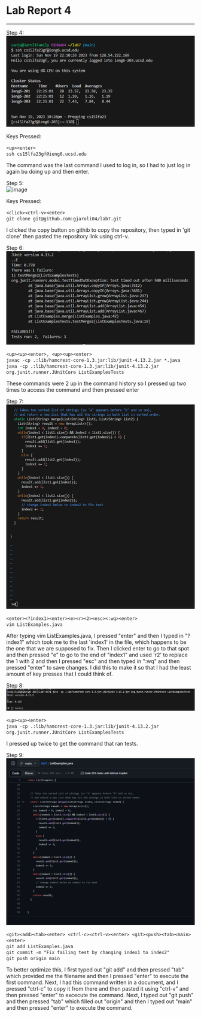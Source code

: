 # Lab Report 4
***

Step 4: <br>
![Image](step4.png)	

Keys Pressed:
```
<up><enter>
ssh cs15lfa23gf@ieng6.ucsd.edu 
```
The command was the last command I used to log in, so I had to just log in again bu doing up and then enter.

Step 5: <br>
![image](https://github.com/gjaroli04/cse15l-lab-reports/assets/146787965/024e946f-6434-43af-a588-61b6e1a1cc46)

Keys Pressed:
```
<click><ctrl-v><enter>
git clone git@github.com:gjaroli04/lab7.git
```

I clicked the copy button on githib to copy the repository, then typed in 'git clone' then pasted the repository link using ctrl-v.

Step 6: <br>
![Image](step6.png)	

```
<up><up><enter>, <up><up><enter> 
javac -cp .:lib/hamcrest-core-1.3.jar:lib/junit-4.13.2.jar *.java
java -cp .:lib/hamcrest-core-1.3.jar:lib/junit-4.13.2.jar org.junit.runner.JUnitCore ListExamplesTests 
```
These commands were 2 up in the command history so I pressed up two times to access the command and then pressed enter

Step 7: <br>
![Image](step7.png)	

```
<enter><?index1><enter><e><r><2><esc><:wq><enter>
vim ListExamples.java
```

After typing vim ListExamples.java, I pressed "enter" and then I typed in "?index1" which took me to the last 'index1' in the file, which happens to be the one that we are supposed to fix. Then I clicked enter to go to that spot and then pressed "e" to go to the end of "index1" and used 'r2' to replace the 1 with 2 and then I pressed "esc" and then typed in ":wq" and then pressed "enter" to save changes. I did this to make it so that I had the least amount of key presses that I could think of. 


Step 8: <br>
![Image](step8.png)	
```
<up><up><enter>
java -cp .:lib/hamcrest-core-1.3.jar:lib/junit-4.13.2.jar org.junit.runner.JUnitCore ListExamplesTests
```
I pressed up twice to get the command that ran tests.

Step 9: <br>
![Image](step9.png)	

```
<git><add><tab><enter> <ctrl-c><ctrl-v><enter> <git><push><tab><main><enter>
git add ListExamples.java
git commit -m "Fix failing test by changing index1 to index2"
git push origin main
```

To better optimize this, I first typed out "git add" and then pressed "tab" which provided me the filename and then I pressed "enter" to execute the first command. Next, I had this command written in a document, and I pressed "ctrl-c" to copy it from there and then pasted it using "ctrl-v" and then pressed "enter" to excecute the command. Next, I typed out "git push" and then pressed "tab" which filled out "origin" and then I typed out "main" and then pressed "enter" to execute the command. 

